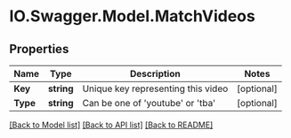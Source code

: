 # IO.Swagger.Model.MatchVideos
## Properties

Name | Type | Description | Notes
------------ | ------------- | ------------- | -------------
**Key** | **string** | Unique key representing this video | [optional] 
**Type** | **string** | Can be one of &#39;youtube&#39; or &#39;tba&#39; | [optional] 

[[Back to Model list]](../README.md#documentation-for-models) [[Back to API list]](../README.md#documentation-for-api-endpoints) [[Back to README]](../README.md)

